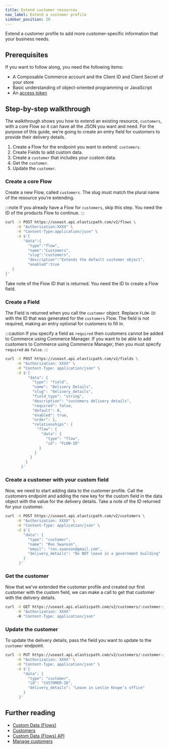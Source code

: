 ```yaml
---
title: Extend customer resources
nav_label: Extend a customer profile
sidebar_position: 20
---
```


Extend a customer profile to add more customer-specific information that your business needs.

## Prerequisites

If you want to follow along, you need the following items:

- A Composable Commerce account and the Client ID and Client Secret of your store
- Basic understanding of object-oriented programming or JavaScript
- An [access token](https://beta.elasticpath.dev/docs/commerce-cloud/api-overview/your-first-api-request)

## Step-by-step walkthrough

The walkthrough shows you how to extend an existing resource, `customers`, with a core Flow so it can have all the JSON you want and need. For the purpose of this guide, weʼre going to create an entry field for customers to provide their delivery details.

1. Create a Flow for the endpoint you want to extend: `customers`.
2. Create Fields to add custom data.
3. Create a `customer` that includes your custom data.
4. Get the `customer`.
5. Update the `customer`.

### Create a core Flow

Create a new Flow, called `customers`. The slug must match the plural name of the resource youʼre extending.

:::note
If you already have a Flow for `customers`, skip this step. You need the ID of the products Flow to continue.
:::

```sh
curl -X POST https://useast.api.elasticpath.com/v2/flows \
     -H "Authorization:XXXX" \
     -H "Content-Type:application/json" \
     -d $'{
        "data":{
          "type":"flow",
          "name":"Customers",
          "slug":"customers",
          "description":"Extends the default customer object",
          "enabled":true
   }
}'
```

Take note of the Flow ID that is returned. You need the ID to create a Flow field.

### Create a Field

The Field is returned when you call the `customer` object. Replace `FLOW-ID` with the ID that was generated for the `customers` Flow. The field is not required, making an entry optional for customers to fill in.

:::caution
If you specify a field as `required` then customers cannot be added to Commerce using Commerce Manager. If you want to be able to add customers to Commerce using Commerce Manager, then you must specify `required` as `false`.
:::

```sh
curl -X POST https://useast.api.elasticpath.com/v2/fields \
     -H "Authorization: XXXX" \
     -H "Content-Type: application/json" \
     -d $'{
          "data": {
            "type": "field",
            "name": "Delivery Details",
            "slug": "delivery_details",
            "field_type": "string",
            "description": "customers delivery details",
            "required": false,
            "default": 0,
            "enabled": true,
            "order": 1,
            "relationships": {
              "flow": {
                "data": {
                  "type": "flow",
                  "id": "FLOW-ID"
               }
             }
           }
         }
       }'
```

### Create a customer with your custom field

Now, we need to start adding data to the customer profile. Call the customers endpoint and adding the new key for the custom field in the data object with the value for the delivery details. Take a note of the ID returned for your customer.

```sh
curl -X POST https://useast.api.elasticpath.com/v2/customers \
     -H "Authorization: XXXX" \
     -H "Content-Type: application/json" \
     -d $'{
        "data": {
          "type": "customer",
          "name": "Ron Swanson",
          "email": "ron.swanson@gmail.com",
          "delivery_details": "Do NOT leave in a government building"
        }
      }'
```

### Get the customer

Now that weʼve extended the customer profile and created our first customer with the custom field, we can make a call to get that customer with the delivery details.

```sh
curl -X GET https://useast.api.elasticpath.com/v2/customers/:customer-id \
     -H "Authorization: XXXX"
     -H "Content-Type: application/json"
```

### Update the customer

To update the delivery details, pass the field you want to update to the `customer` endpoint.

```sh
curl -X PUT https://useast.api.elasticpath.com/v2/customers/:customer-id \
     -H "Authorization: XXXX" \
     -H "Content-Type: application/json" \
     -d $'{
        "data": {
          "type": "customer",
          "id": "CUSTOMER-ID",
          "delivery_details": "Leave in Leslie Knope’s office"
        }
      }'
```

## Further reading

- [Custom Data (Flows)](https://beta.elasticpath.dev/docs/commerce-cloud/custom-data)
- [Customers](https://beta.elasticpath.dev/docs/commerce-cloud/customer-management/customers)
- [Custom Data (Flows) API](https://beta.elasticpath.dev/docs/commerce-cloud/custom-data/custom-data-flows-api/custom-data-flows-api-overview)
- [Manage customers](https://beta.elasticpath.dev/docs/commerce-cloud/customer-management/manage-customers)
